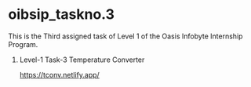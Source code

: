 # oibsip_taskno.3
This is the Third assigned task of Level 1 of the Oasis Infobyte Internship Program.


1.  Level-1 Task-3 Temperature Converter


    https://tconv.netlify.app/
